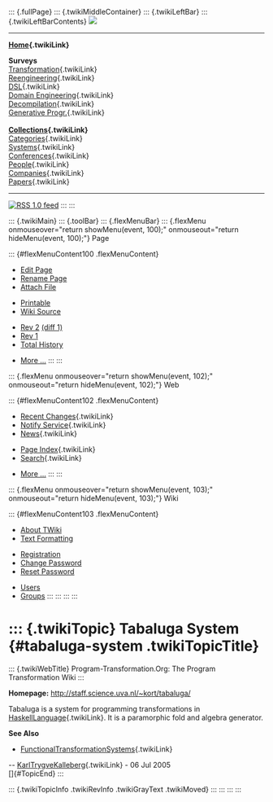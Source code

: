 ::: {.fullPage}
::: {.twikiMiddleContainer}
::: {.twikiLeftBar}
::: {.twikiLeftBarContents}
![](../pub/transformation.gif)

------------------------------------------------------------------------

**[Home](WebHome){.twikiLink}**

**Surveys**\
[Transformation](ProgramTransformation){.twikiLink}\
[Reengineering](ReengineeringWiki){.twikiLink}\
[DSL](DomainSpecificLanguages){.twikiLink}\
[Domain Engineering](DomainEngineering){.twikiLink}\
[Decompilation](DeCompilation){.twikiLink}\
[Generative Progr.](GenerativeProgrammingWiki){.twikiLink}\
\
**[Collections](CategoryCollection){.twikiLink}**\
[Categories](CategoryCategory){.twikiLink}\
[Systems](TransformationSystems){.twikiLink}\
[Conferences](TransformationConferences){.twikiLink}\
[People](TransformationPeople){.twikiLink}\
[Companies](TransformationCompanies){.twikiLink}\
[Papers](CategoryPaper){.twikiLink}

------------------------------------------------------------------------

[![](../pub/rss.gif "RSS 1.0 feed")](WebRss@skin=rss)
:::
:::

::: {.twikiMain}
::: {.toolBar}
::: {.flexMenuBar}
::: {.flexMenu onmouseover="return showMenu(event, 100);" onmouseout="return hideMenu(event, 100);"}
Page

::: {#flexMenuContent100 .flexMenuContent}
-   [Edit
    Page](http://www.program-transformation.org/edit/Transform/TabalugaSystem?t=1536826336)
-   [Rename
    Page](http://www.program-transformation.org/rename/Transform/TabalugaSystem)
-   [Attach
    File](http://www.program-transformation.org/attach/Transform/TabalugaSystem)

<!-- -->

-   [Printable](http://www.program-transformation.org/view/Transform/TabalugaSystem?skin=print.pattern)
-   [Wiki
    Source](http://www.program-transformation.org/view/Transform/TabalugaSystem?skin=text&raw=on&contenttype=text/plain)

<!-- -->

-   [Rev
    2](http://www.program-transformation.org/view/Transform/TabalugaSystem?rev=1.2)
    [(diff 1)](http://www.program-transformation.org/rdiff/Transform/TabalugaSystem?rev1=1.2&rev2=1.1)
-   [Rev
    1](http://www.program-transformation.org/view/Transform/TabalugaSystem?rev=1.1)
-   [Total
    History](http://www.program-transformation.org/rdiff/Transform/TabalugaSystem)

<!-- -->

-   [More
    \...](http://www.program-transformation.org/oops/Transform/TabalugaSystem?template=oopsmore&param1=1.2&param2=1.2)
:::
:::

::: {.flexMenu onmouseover="return showMenu(event, 102);" onmouseout="return hideMenu(event, 102);"}
Web

::: {#flexMenuContent102 .flexMenuContent}
-   [Recent Changes](WebChanges){.twikiLink}
-   [Notify Service](WebNotify){.twikiLink}
-   [News](WebNews){.twikiLink}

<!-- -->

-   [Page Index](WebIndex){.twikiLink}
-   [Search](WebSearch){.twikiLink}

<!-- -->

-   [More
    \...](http://www.program-transformation.org/oops/Transform/TabalugaSystem?template=oopsmore&param1=1.2&param2=1.2)
:::
:::

::: {.flexMenu onmouseover="return showMenu(event, 103);" onmouseout="return hideMenu(event, 103);"}
Wiki

::: {#flexMenuContent103 .flexMenuContent}
-   [About
    TWiki](http://www.program-transformation.org/view/TWiki/WebHome)
-   [Text
    Formatting](http://www.program-transformation.org/view/TWiki/TextFormattingRules)

<!-- -->

-   [Registration](http://www.program-transformation.org/view/TWiki/TWikiRegistration)
-   [Change
    Password](http://www.program-transformation.org/view/TWiki/ChangePassword)
-   [Reset
    Password](http://www.program-transformation.org/view/TWiki/ResetPassword)

<!-- -->

-   [Users](http://www.program-transformation.org/view/Main/TWikiUsers)
-   [Groups](http://www.program-transformation.org/view/Main/TWikiGroups)
:::
:::
:::
:::

::: {.twikiTopic}
Tabaluga System {#tabaluga-system .twikiTopicTitle}
===============

::: {.twikiWebTitle}
Program-Transformation.Org: The Program Transformation Wiki
:::

**Homepage:** <http://staff.science.uva.nl/~kort/tabaluga/>

Tabaluga is a system for programming transformations in
[HaskellLanguage](HaskellLanguage){.twikiLink}. It is a paramorphic fold
and algebra generator.

**See Also**

-   [FunctionalTransformationSystems](FunctionalTransformationSystems){.twikiLink}

\-- [KarlTrygveKalleberg](../Main/KarlTrygveKalleberg){.twikiLink} - 06
Jul 2005\
[]{#TopicEnd}
:::

::: {.twikiTopicInfo .twikiRevInfo .twikiGrayText .twikiMoved}
:::
:::
:::
:::
